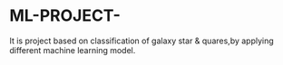 # ML-PROJECT-
It is project based on classification of galaxy star &amp; quares,by applying different machine learning model.
